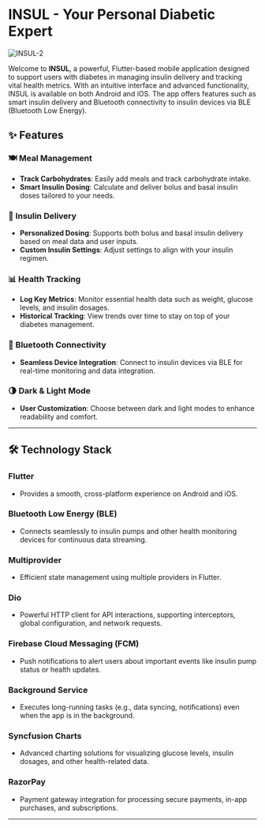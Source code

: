 # INSUL - Your Personal Diabetic Expert

![INSUL-2](https://github.com/user-attachments/assets/a2e60cb3-6256-414c-88ec-ee06d4a87e4b)

Welcome to **INSUL**, a powerful, Flutter-based mobile application designed to support users with diabetes in managing insulin delivery and tracking vital health metrics. With an intuitive interface and advanced functionality, INSUL is available on both Android and iOS. The app offers features such as smart insulin delivery and Bluetooth connectivity to insulin devices via BLE (Bluetooth Low Energy).

## ✨ Features

### 🍽️ Meal Management
- **Track Carbohydrates**: Easily add meals and track carbohydrate intake.
- **Smart Insulin Dosing**: Calculate and deliver bolus and basal insulin doses tailored to your needs.

### 💉 Insulin Delivery
- **Personalized Dosing**: Supports both bolus and basal insulin delivery based on meal data and user inputs.
- **Custom Insulin Settings**: Adjust settings to align with your insulin regimen.

### 📊 Health Tracking
- **Log Key Metrics**: Monitor essential health data such as weight, glucose levels, and insulin dosages.
- **Historical Tracking**: View trends over time to stay on top of your diabetes management.

### 🔗 Bluetooth Connectivity
- **Seamless Device Integration**: Connect to insulin devices via BLE for real-time monitoring and data integration.

### 🌗 Dark & Light Mode
- **User Customization**: Choose between dark and light modes to enhance readability and comfort.

---

## 🛠️ Technology Stack

### Flutter
- Provides a smooth, cross-platform experience on Android and iOS.

### Bluetooth Low Energy (BLE)
- Connects seamlessly to insulin pumps and other health monitoring devices for continuous data streaming.

### Multiprovider
- Efficient state management using multiple providers in Flutter.

### Dio
- Powerful HTTP client for API interactions, supporting interceptors, global configuration, and network requests.

### Firebase Cloud Messaging (FCM)
- Push notifications to alert users about important events like insulin pump status or health updates.

### Background Service
- Executes long-running tasks (e.g., data syncing, notifications) even when the app is in the background.

### Syncfusion Charts
- Advanced charting solutions for visualizing glucose levels, insulin dosages, and other health-related data.

### RazorPay 
- Payment gateway integration for processing secure payments, in-app purchases, and subscriptions.

---
